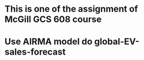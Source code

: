 # This is one of the assignment of McGill GCS 608 course
# Use AIRMA model do global-EV-sales-forecast
